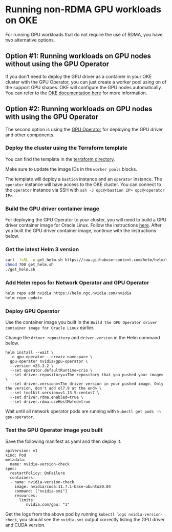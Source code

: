 # Running non-RDMA GPU workloads on OKE

For running GPU workloads that do not require the use of RDMA, you have two alternative options.

## Option #1: Running workloads on GPU nodes without using the GPU Operator
If you don't need to deploy the GPU driver as a container in your OKE cluster with the GPU Operator, you can just create a worker pool using on of the support GPU shapes. OKE will configure the GPU nodes automatically. You can refer to the [OKE documentation here](https://docs.oracle.com/en-us/iaas/Content/ContEng/Tasks/contengrunninggpunodes.htm) for more information.

## Option #2: Running workloads on GPU nodes with using the GPU Operator
The second option is using the [GPU Operator](https://github.com/NVIDIA/gpu-operator) for deploying the GPU driver and other components.

### Deploy the cluster using the Terraform template
You can find the template in the [terraform directory](../terraform/non-rdma/).

Make sure to update the image IDs in the `worker pools` blocks.

The template will deploy a `bastion` instance and an `operator` instance. The `operator` instance will have access to the OKE cluster. You can connect to the `operator` instance via SSH with `ssh -J opc@<bastion IP> opc@<operator IP>`.

### Build the GPU driver container image
For deploying the GPU Operator to your cluster, you will need to build a GPU driver container image for Oracle Linux. Follow the instructions [here](building-ol7-gpu-operator-driver-image.md). After you built the GPU driver container image, continue with the instructions below.

### Get the latest Helm 3 version
```sh
curl -fsSL -o get_helm.sh https://raw.githubusercontent.com/helm/helm/main/scripts/get-helm-3
chmod 700 get_helm.sh
./get_helm.sh
```

### Add Helm repos for Network Operator and GPU Operator
```sh
helm repo add nvidia https://helm.ngc.nvidia.com/nvidia
helm repo update
```

### Deploy GPU Operator
Use the container image you built in the `Build the GPU Operator driver container image for Oracle Linux` earlier.

Change the `driver.repository` and `driver.version` in the Helm command below.

```
helm install --wait \
  -n gpu-operator --create-namespace \
  gpu-operator nvidia/gpu-operator \
  --version v23.3.2 \
  --set operator.defaultRuntime=crio \
  --set driver.repository=<The repository that you pushed your image> \
  --set driver.version=<The driver version in your pushed image. Only the version, don't add ol7.9 at the end> \
  --set toolkit.version=v1.13.5-centos7 \
  --set driver.rdma.enabled=true \
  --set driver.rdma.useHostMofed=true
```

Wait until all network operator pods are running with `kubectl get pods -n gpu-operator`.

### Test the GPU Operator image you built
Save the following manifest as yaml and then deploy it.

```
apiVersion: v1
kind: Pod
metadata:
  name: nvidia-version-check
spec:
  restartPolicy: OnFailure
  containers:
  - name: nvidia-version-check
    image: nvidia/cuda:11.7.1-base-ubuntu20.04
    command: ["nvidia-smi"]
    resources:
      limits:
         nvidia.com/gpu: "1"
```

Get the logs from the above pod by running `kubectl logs nvidia-version-check`, you should see the `nvidia-smi` output correctly listing the GPU driver and CUDA version.